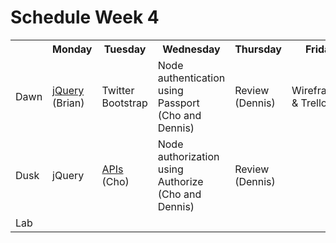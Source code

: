 # Schedule Week 4

<table>
  <tr>
    <th></th>
    <th>Monday</th>
    <th>Tuesday</th>
    <th>Wednesday</th>
    <th>Thursday</th>
    <th>Friday</th>
  </tr>
  <tr>
    <td>Dawn</td>
    <td><a href="https://github.com/sf-wdi-14/notes/tree/master/lectures/week-4/_1_monday/dawn">jQuery</a> (Brian)</td>
    <td>Twitter Bootstrap</td>
    <td>Node authentication using Passport (Cho and Dennis)</td>
    <td>Review (Dennis)</td>
    <td>Wireframing & Trello</td>
  </tr>
  <tr>
    <td>Dusk</td>
    <td>jQuery</td>
    <td><a href="https://github.com/sf-wdi-14/notes/blob/master/lectures/week-4/_2_tuesday/dust/introduction-to-apis.md">APIs</a> (Cho)</td>
    <td>Node authorization using Authorize (Cho and Dennis)</td>
    <td>Review (Dennis)</td>
    <td></td>
  </tr>
  <tr>
    <td>Lab</td>
    <td></td>
    <td></td>
    <td></td>
    <td></td>
    <td></td>
  </tr>
</table>

